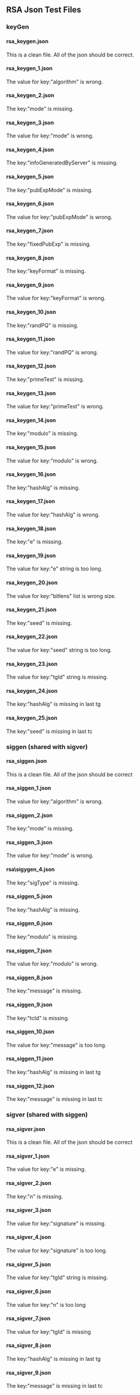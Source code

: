 ## RSA Json Test Files

### keyGen

#### rsa\_keygen.json
This is a clean file. All of the json should be correct.

#### rsa\_keygen\_1.json
The value for key:"algorithm" is wrong.

#### rsa\_keygen\_2.json
The key:"mode" is missing.

#### rsa\_keygen\_3.json
The value for key:"mode" is wrong.

#### rsa\_keygen\_4.json
The key:"infoGeneratedByServer" is missing.

#### rsa\_keygen\_5.json
The key:"pubExpMode" is missing.

#### rsa\_keygen\_6.json
The value for key:"pubExpMode" is wrong.

#### rsa\_keygen\_7.json
The key:"fixedPubExp" is missing.

#### rsa\_keygen\_8.json
The key:"keyFormat" is missing.

#### rsa\_keygen\_9.json
The value for key:"keyFormat" is wrong.

#### rsa\_keygen\_10.json
The key:"randPQ" is missing.

#### rsa\_keygen\_11.json
The value for key:"randPQ" is wrong.

#### rsa\_keygen\_12.json
The key:"primeTest" is missing.

#### rsa\_keygen\_13.json
The value for key:"primeTest" is wrong.

#### rsa\_keygen\_14.json
The key:"modulo" is missing.

#### rsa\_keygen\_15.json
The value for key:"modulo" is wrong.

#### rsa\_keygen\_16.json
The key:"hashAlg" is missing.

#### rsa\_keygen\_17.json
The value for key:"hashAlg" is wrong.

#### rsa\_keygen\_18.json
The key:"e" is missing.

#### rsa\_keygen\_19.json
The value for key:"e" string is too long.

#### rsa\_keygen\_20.json
The value for key:"bitlens" list is wrong size.

#### rsa\_keygen\_21.json
The key:"seed" is missing.

#### rsa\_keygen\_22.json
The value for key:"seed" string is too long.

#### rsa\_keygen\_23.json
The value for key:"tgId" string is missing.

#### rsa\_keygen\_24.json
The key:"hashAlg" is missing in last tg

#### rsa\_keygen\_25.json
The key:"seed" is missing in last tc

### siggen (shared with sigver)

#### rsa\_siggen.json
This is a clean file. All of the json should be correct

#### rsa\_siggen\_1.json
The value for key:"algorithm" is wrong.

#### rsa\_siggen\_2.json
The key:"mode" is missing.

#### rsa\_siggen\_3.json
The value for key:"mode" is wrong.

#### rsa\sigygen\_4.json
The key:"sigType" is missing.

#### rsa\_siggen\_5.json
The key:"hashAlg" is missing.

#### rsa\_siggen\_6.json
The key:"modulo" is missing.

#### rsa\_siggen\_7.json
The value for key:"modulo" is wrong.

#### rsa\_siggen\_8.json
The key:"message" is missing.

#### rsa\_siggen\_9.json
The key:"tcId" is missing.

#### rsa\_siggen\_10.json
The value for key:"message" is too long.

#### rsa\_siggen\_11.json
The key:"hashAlg" is missing in last tg

#### rsa\_siggen\_12.json
The key:"message" is missing in last tc


### sigver (shared with siggen)

#### rsa\_sigver.json
This is a clean file. All of the json should be correct

#### rsa\_sigver\_1.json
The value for key:"e" is missing.

#### rsa\_sigver\_2.json
The key:"n" is missing.

#### rsa\_sigver\_3.json
The value for key:"signature" is missing.

#### rsa\_sigver\_4.json
The value for key:"signature" is too long.

#### rsa\_sigver\_5.json
The value for key:"tgId" string is missing.

#### rsa\_sigver\_6.json
The value for key:"n" is too long

#### rsa\_sigver\_7.json
The value for key:"tgId" is missing

#### rsa\_sigver\_8.json
The key:"hashAlg" is missing in last tg

#### rsa\_sigver\_9.json
The key:"message" is missing in last tc
